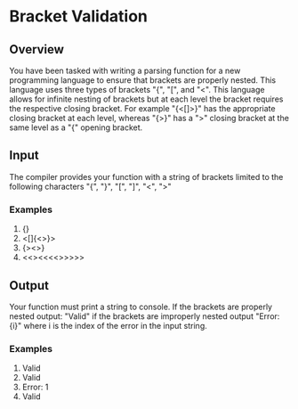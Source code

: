 # Bracket Validation

## Overview

You have been tasked with writing a parsing function for a new programming language to ensure that brackets are properly nested. This language uses three types of brackets "{", "[", and "<". This language allows for infinite nesting of brackets but at each level the bracket requires the respective closing bracket. For example "{<[]>}" has the appropriate closing bracket at each level, whereas "{>}" has a ">" closing bracket at the same level as a "{" opening bracket.

## Input

The compiler provides your function with a string of brackets limited to the following characters "{", "}", "[", "]", "<", ">"

### Examples

1. {}
2. <[]{<>}>
3. {><>}
4. <<><<<<>>>>>

## Output

Your function must print a string to console. If the brackets are properly nested output: "Valid" if the brackets are improperly nested output "Error: {i}" where i is the index of the error in the input string.

### Examples

1. Valid
2. Valid
3. Error: 1
4. Valid
